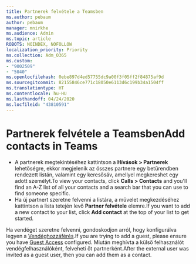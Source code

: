 ```yaml
---
title: Partnerek felvétele a Teamsben
ms.author: pebaum
author: pebaum
manager: mnirkhe
ms.audience: Admin
ms.topic: article
ROBOTS: NOINDEX, NOFOLLOW
localization_priority: Priority
ms.collection: Adm_O365
ms.custom:
- "9002509"
- "5040"
ms.openlocfilehash: 0ebe897d4ed57755dc9a00f3f05ff2f84875af9d
ms.sourcegitcommit: 82155846ce771c18050e6113d6c199b34a1504ff
ms.translationtype: HT
ms.contentlocale: hu-HU
ms.lasthandoff: 04/24/2020
ms.locfileid: "43810591"
---
```

# <a name="add-contacts-in-teams"></a><span data-ttu-id="5096e-102">Partnerek felvétele a Teamsben</span><span class="sxs-lookup"><span data-stu-id="5096e-102">Add contacts in Teams</span></span>

- <span data-ttu-id="5096e-103">A partnerek megtekintéséhez kattintson a **Hívások > Partnerek** lehetőségre, ekkor megjelenik az összes partnere egy betűrendben rendezett listán, valamint egy keresősáv, amellyel megkereshet egy adott személyt.</span><span class="sxs-lookup"><span data-stu-id="5096e-103">To view your contacts, click **Calls > Contacts** and you'll find an A-Z list of all your contacts and a search bar that you can use to find someone specific.</span></span> 
- <span data-ttu-id="5096e-104">Ha új partnert szeretne felvenni a listára, a művelet megkezdéséhez kattintson a lista tetején levő **Partner felvétele** elemre.</span><span class="sxs-lookup"><span data-stu-id="5096e-104">If you want to add a new contact to your list, click **Add contact** at the top of your list to get started.</span></span>

<span data-ttu-id="5096e-105">Ha vendéget szeretne felvenni, gondoskodjon arról, hogy konfigurálva legyen a [Vendéghozzáférés](https://docs.microsoft.com/microsoftteams/set-up-guests).</span><span class="sxs-lookup"><span data-stu-id="5096e-105">If you are trying to add a guest, please ensure you have [Guest Access](https://docs.microsoft.com/microsoftteams/set-up-guests) configured.</span></span> <span data-ttu-id="5096e-106">Miután meghívta a külső felhasználót vendégfelhasználóként, felveheti őt partnerként.</span><span class="sxs-lookup"><span data-stu-id="5096e-106">After the external user was invited as a guest user, then you can add them as a contact.</span></span>
